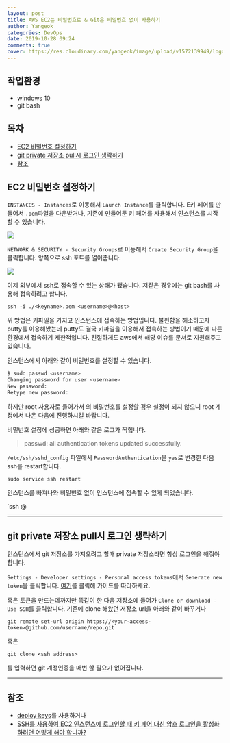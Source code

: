 ```yaml
---
layout: post
title: AWS EC2는 비밀번호로 & Git은 비밀번호 없이 사용하기
author: Yangeok
categories: DevOps
date: 2019-10-28 09:24
comments: true
cover: https://res.cloudinary.com/yangeok/image/upload/v1572139949/logo/posts/gitc2.jpg
---
```


## 작업환경

- windows 10
- git bash

## 목차

- [EC2 비밀번호 설정하기](#EC2-비밀번호-설정하기)
- [git private 저장소 pull시 로그인 생략하기](#git-private-저장소-pull시-로그인-생략하기)
- [참조](#참조)

## EC2 비밀번호 설정하기

`INSTANCES - Instances`로 이동해서 `Launch Instance`를 클릭합니다. E키 페어를 만들어서 `.pem`파일을 다운받거나, 기존에 만들어둔 키 페어를 사용해서 인스턴스를 시작할 수 있습니다.

![](https://res.cloudinary.com/yangeok/image/upload/v1572150762/ec2-git/ec2-01.jpg)

`NETWORK & SECURITY - Security Groups`로 이동해서 `Create Security Group`을 클릭합니다. 양쪽으로 ssh 포트를 열어줍니다.

![](https://res.cloudinary.com/yangeok/image/upload/v1572150762/ec2-git/ec2-02.jpg)

이제 외부에서 ssh로 접속할 수 있는 상태가 됐습니다. 저같은 경우에는 git bash를 사용해 접속하려고 합니다.

`ssh -i ./<keyname>.pem <username>@<host>`

위 방법은 키파일을 가지고 인스턴스에 접속하는 방법입니다. 불편함을 해소하고자 putty를 이용해봤는데 putty도 결국 키파일을 이용해서 접속하는 방법이기 때문에 다른 환경에서 접속하기 제한적입니다. 친절하게도 aws에서 해당 이슈를 문서로 지원해주고 있습니다.

인스턴스에서 아래와 같이 비밀번호를 설정할 수 있습니다.

```sh
$ sudo passwd <username>
Changing password for user <username>
New password:
Retype new password:
```

하지만 root 사용자로 들어가서 <username>의 비밀번호를 설정할 경우 설정이 되지 않으니 root 계정에서 나온 다음에 진행하시길 바랍니다.

비밀번호 설정에 성공하면 아래와 같은 로그가 찍힙니다.

> passwd: all authentication tokens updated successfully.

`/etc/ssh/sshd_config` 파일에서 `PasswordAuthentication`을 `yes`로 변경한 다음 ssh를 restart합니다.

`sudo service ssh restart`

인스턴스를 빠져나와 비밀번호 없이 인스턴스에 접속할 수 있게 되었습니다.

`ssh <username>@<host>

---

## git private 저장소 pull시 로그인 생략하기

인스턴스에서 git 저장소를 가져오려고 할때 private 저장소라면 항상 로그인을 해줘야합니다.

`Settings - Developer settings - Personal access tokens`에서 `Generate new token`을 클릭합니다.
[여기](https://help.github.com/en/articles/creating-a-personal-access-token-for-the-command-line)를 클릭해 가이드를 따라하세요.

혹은 토큰을 만드는데까지만 똑같이 한 다음 저장소에 들어가 `Clone or download - Use SSH`를 클릭합니다. 기존에 clone 해왔던 저장소 url을 아래와 같이 바꾸거나

`git remote set-url origin https://<your-access-token>@github.com/username/repo.git`

혹은

`git clone <ssh address>`

를 입력하면 git 계정인증을 매번 할 필요가 없어집니다.

---

## 참조

- [deploy keys](https://developer.github.com/v3/guides/managing-deploy-keys/)를 사용하거나
- [SSH를 사용하여 EC2 인스턴스에 로그인할 때 키 페어 대신 암호 로그인을 활성화하려면 어떻게 해야 합니까?](https://aws.amazon.com/ko/premiumsupport/knowledge-center/ec2-password-login)
